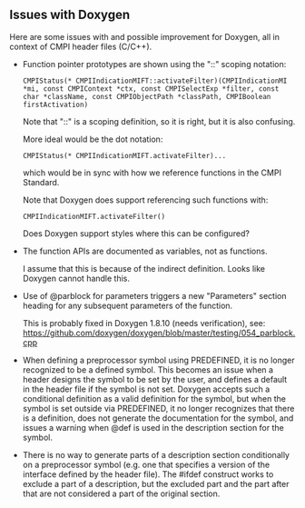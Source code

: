 Issues with Doxygen
-------------------

Here are some issues with and possible improvement for Doxygen, all in context
of CMPI header files (C/C++).

* Function pointer prototypes are shown using the "::" scoping notation:

    `CMPIStatus(* CMPIIndicationMIFT::activateFilter)(CMPIIndicationMI *mi,
     const CMPIContext *ctx, const CMPISelectExp *filter,
     const char *className, const CMPIObjectPath *classPath,
     CMPIBoolean firstActivation)`

  Note that "::" is a scoping definition, so it is right, but it is also
  confusing.

  More ideal would be the dot notation:

    `CMPIStatus(* CMPIIndicationMIFT.activateFilter)...`

  which would be in sync with how we reference functions in the CMPI Standard.

  Note that Doxygen does support referencing such functions with:

    `CMPIIndicationMIFT.activateFilter()`

  Does Doxygen support styles where this can be configured?

* The function APIs are documented as variables, not as functions.

  I assume that this is because of the indirect definition. Looks like
  Doxygen cannot handle this.

* Use of @parblock for parameters triggers a new "Parameters" section heading
  for any subsequent parameters of the function.

  This is probably fixed in Doxygen 1.8.10 (needs verification), see:
  https://github.com/doxygen/doxygen/blob/master/testing/054_parblock.cpp

* When defining a preprocessor symbol using PREDEFINED, it is no longer
  recognized to be a defined symbol. This becomes an issue when a header
  designs the symbol to be set by the user, and defines a default in the header
  file if the symbol is not set. Doxygen accepts such a conditional definition
  as a valid definition for the symbol, but when the symbol is set outside via
  PREDEFINED, it no longer recognizes that there is a definition, does not
  generate the documentation for the symbol, and issues a warning when @def
  is used in the description section for the symbol.

* There is no way to generate parts of a description section conditionally on
  a preprocessor symbol (e.g. one that specifies a version of the interface
  defined by the header file). The #ifdef construct works to exclude a part
  of a description, but the excluded part and the part after that are not
  considered a part of the original section.
